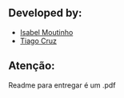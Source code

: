 ## Developed by:
- [Isabel Moutinho](https://github.com/isabelmoutinho)
- [Tiago Cruz](https://github.com/Tiago27Cruz)

## Atenção:
Readme para entregar é um .pdf
